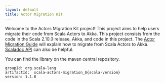 ```yaml
---
layout: default
title: Actor Migration Kit
---
```


Welcome to the Actors Migration Kit project! This project aims to help users migrate their code from Scala Actors to Akka. This project consists from the code in the Scala 2.10.0 release, Akka, and code in this project. The [Actor Migration Guide](http://docs.scala-lang.org/overviews/core/actors-migration-guide.html) will explain how to migrate from Scala Actors to Akka. [Scaladoc API](latest/api/index.html) can also be helpful.

You can find the library on the maven central repository.

    groupId: org.scala-lang
    artifactId:  scala-actors-migration_${scala-version}
    version: 1.1.0

